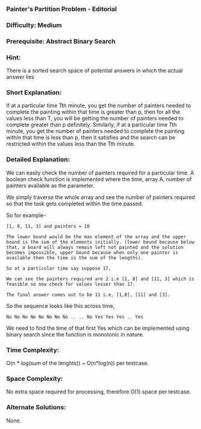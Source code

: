 ### **Painter's Partition Problem - Editorial**

### **Difficulty**: Medium

### **Prerequisite**: Abstract Binary Search

### **Hint:**

There is a sorted search space of potential answers in which the actual answer lies

### **Short Explanation**:

If at a particular time Tth minute, you get the number of painters needed to complete the painting within that time is greater than p, then for all the values less than T, you will be getting the number of painters needed to complete greater than p definitely. Similarly, if at a particular time Tth minute, you get the number of painters needed to complete the painting within that time is less than p, then it satisfies and the search can be restricted within the values less than the Tth minute.

### **Detailed Explanation**:

We can easily check the number of painters required for a particular time. A boolean check function is implemented where the time, array A, number of painters available as the parameter.

We simply traverse the whole array and see the number of painters required so that the task gets completed within the time passed.

So for example-
```
[1, 8, 11, 3] and painters = 10

The lower bound would be the max element of the array and the upper bound is the sum of the elements initially. (lower bound because below that, a board will always remain left not painted and the solution becomes impossible, upper bound because when only one painter is available then the time is the sum of the lengths).

So at a particular time say suppose 17,

We can see the painters required are 2 i.e [1, 8] and [11, 3] which is feasible so now check for values lesser than 17.

The final answer comes out to be 11 i.e, [1,8], [11] and [3].
```

So the sequence looks like this across time,
```
No No No No No No No No .. .. No Yes Yes Yes .. Yes
```
We need to find the time of that first Yes which can be implemented using binary search since the function is monotonic in nature.

### **Time Complexity**:
O(n * log(sum of the lenghts)) ~ O(n*log(n)) per testcase.

### **Space Complexity**:
No extra space required for processing, therefore O(1) space per testcase.

### **Alternate Solutions**:
None.
